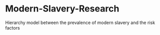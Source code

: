 # Modern-Slavery-Research
Hierarchy model between the prevalence of modern slavery and the risk factors

